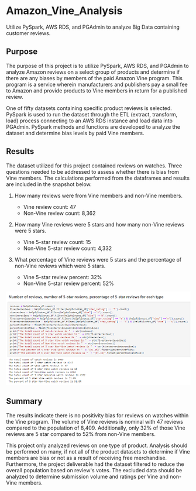 # Amazon_Vine_Analysis

Utilize PySpark, AWS RDS, and PGAdmin to analyze Big Data containing customer reviews.

## Purpose

The purpose of this project is to utilize PySpark, AWS RDS, and PGAdmin to analyze Amazon reviews on a select group of products and determine if there are any biases by members of the paid Amazon Vine program.  This program is a service wherein manufacturers and publishers pay a small fee to Amazon and provide products to Vine members in return for a published review.

One of fifty datasets containing specific product reviews is selected.  PySpark is used to run the dataset through the ETL (extract, transform, load) process connecting to an AWS RDS instance and load data into PGAdmin.  PySpark methods and functions are developed to analyze the dataset and determine bias levels by paid Vine members. 

## Results

The dataset utilized for this project contained reviews on watches.  Three questions needed to be addressed to assess whether there is bias from Vine members.  The calculations performed from the dataframes and results are included in the snapshot below. 

1) How many reviews were from Vine members and non-Vine members.
	* Vine review count:	    47		 
	* Non-Vine review count: 8,362	

2) How many Vine reviews were 5 stars and how many non-Vine reviews were 5 stars.
	* Vine 5-star review count:	     15		 
	* Non-Vine 5-star review count: 4,332	

3) What percentage of Vine reviews were 5 stars and the percentage of non-Vine reviews which were 5 stars.  
	* Vine 5-star review percent:	    32%		 
	* Non-Vine 5-star review percent: 52%	

![Calculations2.png](https://github.com/dschul01/Amazon_Vine_Analysis/blob/main/Resources/Calculations2.png)

## Summary

The results indicate there is no positivity bias for reviews on watches within the Vine program.  The volume of Vine reviews is nominal with 47 reviews compared to the population of 8,409.  Additionally, only 32% of those Vine reviews are 5 star compared to 52% from non-Vine members.

This project only analyzed reviews on one type of product.  Analysis should be performed on many, if not all of the product datasets to determine if Vine members are bias or not as a result of receiving free merchandise.  Furthermore, the project deliverable had the dataset filtered to reduce the overall population based on review's votes.  The excluded data should be analyzed to determine submission volume and ratings per Vine and non-Vine members. 
